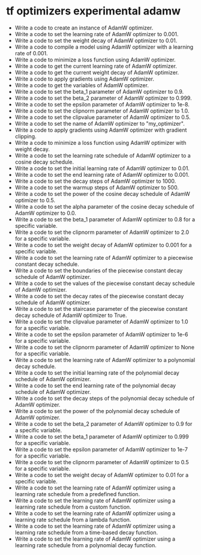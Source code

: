 # tf optimizers experimental adamw

- Write a code to create an instance of AdamW optimizer.
- Write a code to set the learning rate of AdamW optimizer to 0.001.
- Write a code to set the weight decay of AdamW optimizer to 0.01.
- Write a code to compile a model using AdamW optimizer with a learning rate of 0.001.
- Write a code to minimize a loss function using AdamW optimizer.
- Write a code to get the current learning rate of AdamW optimizer.
- Write a code to get the current weight decay of AdamW optimizer.
- Write a code to apply gradients using AdamW optimizer.
- Write a code to get the variables of AdamW optimizer.
- Write a code to set the beta_1 parameter of AdamW optimizer to 0.9.
- Write a code to set the beta_2 parameter of AdamW optimizer to 0.999.
- Write a code to set the epsilon parameter of AdamW optimizer to 1e-8.
- Write a code to set the clipnorm parameter of AdamW optimizer to 1.0.
- Write a code to set the clipvalue parameter of AdamW optimizer to 0.5.
- Write a code to set the name of AdamW optimizer to "my_optimizer".
- Write a code to apply gradients using AdamW optimizer with gradient clipping.
- Write a code to minimize a loss function using AdamW optimizer with weight decay.
- Write a code to set the learning rate schedule of AdamW optimizer to a cosine decay schedule.
- Write a code to set the initial learning rate of AdamW optimizer to 0.01.
- Write a code to set the end learning rate of AdamW optimizer to 0.001.
- Write a code to set the decay steps of AdamW optimizer to 1000.
- Write a code to set the warmup steps of AdamW optimizer to 500.
- Write a code to set the power of the cosine decay schedule of AdamW optimizer to 0.5.
- Write a code to set the alpha parameter of the cosine decay schedule of AdamW optimizer to 0.0.
- Write a code to set the beta_1 parameter of AdamW optimizer to 0.8 for a specific variable.
- Write a code to set the clipnorm parameter of AdamW optimizer to 2.0 for a specific variable.
- Write a code to set the weight decay of AdamW optimizer to 0.001 for a specific variable.
- Write a code to set the learning rate of AdamW optimizer to a piecewise constant decay schedule.
- Write a code to set the boundaries of the piecewise constant decay schedule of AdamW optimizer.
- Write a code to set the values of the piecewise constant decay schedule of AdamW optimizer.
- Write a code to set the decay rates of the piecewise constant decay schedule of AdamW optimizer.
- Write a code to set the staircase parameter of the piecewise constant decay schedule of AdamW optimizer to True.
- Write a code to set the clipvalue parameter of AdamW optimizer to 1.0 for a specific variable.
- Write a code to set the epsilon parameter of AdamW optimizer to 1e-6 for a specific variable.
- Write a code to set the clipnorm parameter of AdamW optimizer to None for a specific variable.
- Write a code to set the learning rate of AdamW optimizer to a polynomial decay schedule.
- Write a code to set the initial learning rate of the polynomial decay schedule of AdamW optimizer.
- Write a code to set the end learning rate of the polynomial decay schedule of AdamW optimizer.
- Write a code to set the decay steps of the polynomial decay schedule of AdamW optimizer.
- Write a code to set the power of the polynomial decay schedule of AdamW optimizer.
- Write a code to set the beta_2 parameter of AdamW optimizer to 0.9 for a specific variable.
- Write a code to set the beta_1 parameter of AdamW optimizer to 0.999 for a specific variable.
- Write a code to set the epsilon parameter of AdamW optimizer to 1e-7 for a specific variable.
- Write a code to set the clipnorm parameter of AdamW optimizer to 0.5 for a specific variable.
- Write a code to set the weight decay of AdamW optimizer to 0.01 for a specific variable.
- Write a code to set the learning rate of AdamW optimizer using a learning rate schedule from a predefined function.
- Write a code to set the learning rate of AdamW optimizer using a learning rate schedule from a custom function.
- Write a code to set the learning rate of AdamW optimizer using a learning rate schedule from a lambda function.
- Write a code to set the learning rate of AdamW optimizer using a learning rate schedule from a time-based decay function.
- Write a code to set the learning rate of AdamW optimizer using a learning rate schedule from a polynomial decay function.